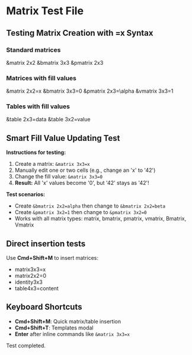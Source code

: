 # Matrix Test File

## Testing Matrix Creation with =x Syntax

### Standard matrices
&matrix 2x2
&bmatrix 3x3
&pmatrix 2x3

### Matrices with fill values
&matrix 2x2=x
&bmatrix 3x3=0
&pmatrix 2x3=\alpha
&vmatrix 3x3=1

### Tables with fill values
&table 2x3=data
&table 3x2=value

## Smart Fill Value Updating Test

**Instructions for testing:**
1. Create a matrix: `&matrix 3x3=x`
2. Manually edit one or two cells (e.g., change an 'x' to '42')
3. Change the fill value: `&matrix 3x3=0`
4. **Result:** All 'x' values become '0', but '42' stays as '42'!

**Test scenarios:**
- Create `&bmatrix 2x2=alpha` then change to `&bmatrix 2x2=beta`
- Create `&pmatrix 3x2=1` then change to `&pmatrix 3x2=0`
- Works with all matrix types: matrix, bmatrix, pmatrix, vmatrix, Bmatrix, Vmatrix

## Direct insertion tests

Use **Cmd+Shift+M** to insert matrices:
- matrix3x3=x
- matrix2x2=0  
- identity3x3
- table4x3=content

## Keyboard Shortcuts
- **Cmd+Shift+M**: Quick matrix/table insertion
- **Cmd+Shift+T**: Templates modal
- **Enter** after inline commands like `&matrix 3x3=x`

Test completed.
